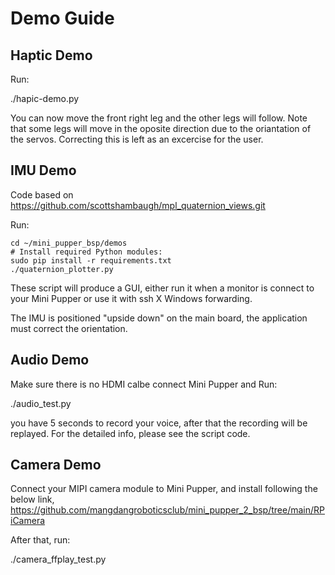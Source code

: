# Demo Guide

## Haptic Demo

Run:

./hapic-demo.py

You can now move the front right leg and the other legs will follow. Note that some legs will move in the oposite direction due to the oriantation of the servos. Correcting this is left as an excercise for the user.

## IMU Demo

Code based on https://github.com/scottshambaugh/mpl_quaternion_views.git

Run:
```
cd ~/mini_pupper_bsp/demos
# Install required Python modules:
sudo pip install -r requirements.txt
./quaternion_plotter.py
```

These script will produce a GUI, either run it when a monitor is connect to your Mini Pupper or use it with ssh X Windows forwarding.

The IMU is positioned "upside down" on the main board, the application must correct the orientation.

## Audio Demo

Make sure there is no HDMI calbe connect Mini Pupper and Run:

./audio_test.py

you have 5 seconds to record your voice, after that the recording will be replayed.
For the detailed info, please see the script code.

## Camera Demo

Connect your MIPI camera module to Mini Pupper, and install following the below link,
https://github.com/mangdangroboticsclub/mini_pupper_2_bsp/tree/main/RPiCamera

After that, run:

./camera_ffplay_test.py
